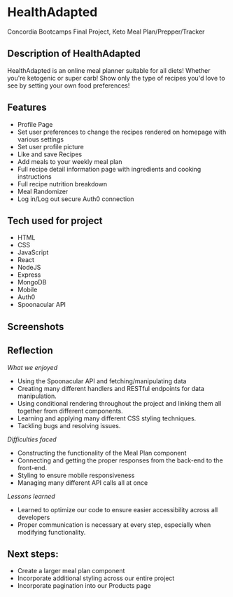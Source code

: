 # HealthAdapted

Concordia Bootcamps Final Project, Keto Meal Plan/Prepper/Tracker

## Description of HealthAdapted

HealthAdapted is an online meal planner suitable for all diets! Whether you're ketogenic or super carb! Show only the type of recipes you'd love to see by setting your own food preferences!

## Features

- Profile Page
- Set user preferences to change the recipes rendered on homepage with various settings
- Set user profile picture
- Like and save Recipes
- Add meals to your weekly meal plan
- Full recipe detail information page with ingredients and cooking instructions
- Full recipe nutrition breakdown
- Meal Randomizer
- Log in/Log out secure Auth0 connection

## Tech used for project

- HTML
- CSS
- JavaScript
- React
- NodeJS
- Express
- MongoDB
- Mobile
- Auth0
- Spoonacular API

## Screenshots

## Reflection

_What we enjoyed_

- Using the Spoonacular API and fetching/manipulating data
- Creating many different handlers and RESTful endpoints for data manipulation.
- Using conditional rendering throughout the project and linking them all together from different components.
- Learning and applying many different CSS styling techniques.
- Tackling bugs and resolving issues.

_Difficulties faced_

- Constructing the functionality of the Meal Plan component
- Connecting and getting the proper responses from the back-end to the front-end.
- Styling to ensure mobile responsiveness
- Managing many different API calls all at once

_Lessons learned_

- Learned to optimize our code to ensure easier accessibility across all developers
- Proper communication is necessary at every step, especially when modifying functionality.

## Next steps:

- Create a larger meal plan component
- Incorporate additional styling across our entire project
- Incorporate pagination into our Products page
